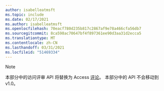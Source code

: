 ```yaml
---
author: isabelleatmsft
ms.topic: include
ms.date: 02/17/2021
ms.author: isabelleatmsft
ms.openlocfilehash: 70eacf780d235b817c2867af9e78a466cfa56db7
ms.sourcegitcommit: 8ca598ac70647bf4f897361ee90d3aa31d2ecca5
ms.translationtype: MT
ms.contentlocale: zh-CN
ms.lasthandoff: 03/31/2021
ms.locfileid: "51469334"
---
```

<!-- markdownlint-disable MD041-->

>[!NOTE]
>本部分中的访问评审 API 将替换为 Access [评论](https://docs.microsoft.com/en-us/graph/api/resources/accessreviews-root?view=graph-rest-beta)。 本部分中的 API 不会移动到 v1.0。
